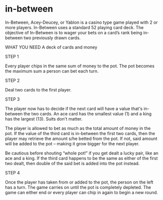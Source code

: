 # in-between
In-Between, Acey-Deucey, or Yablon is a casino type game played with 2 or more players. In-Between uses a standard 52 playing card deck. The objective of In-Between is to wager your bets on a card’s rank being in-between two previously drawn cards.

WHAT YOU NEED A deck of cards and money

STEP 1

Every player chips in the same sum of money to the pot. The pot becomes the maximum sum a person can bet each turn.

STEP 2

Deal two cards to the first player.

STEP 3

The player now has to decide if the next card will have a value that's in-between the two cards. An ace card has the smallest value (1) and a king has the largest (13). Suits don't matter. 

The player is allowed to bet as much as the total amount of money in the pot. If the value of the third card is in-between the first two cards, then the player may retrieve the amount s/he betted from the pot. If not, said amount will be added to the pot – making it grow bigger for the next player.

Be cautious before shouting “whole pot!” if you get dealt a lucky pair, like an ace and a king. If the third card happens to be the same as either of the first two dealt, then double of the said bet is added into the pot instead.

STEP 4

Once the player has taken from or added to the pot, the person on the left has a turn. The game carries on until the pot is completely depleted. The game can either end or every player can chip in again to begin a new round.
